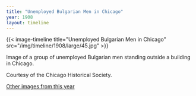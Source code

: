 ```yaml
---
title: "Unemployed Bulgarian Men in Chicago"
year: 1908
layout: timeline
---
```


{{< image-timeline title="Unemployed Bulgarian Men in Chicago" src="/img/timeline/1908/large/45.jpg" >}}


Image of a group of unemployed Bulgarian men standing outside a building in Chicago. 

Courtesy of the Chicago Historical Society.

[Other images from this year](/historical/timeline/1908)